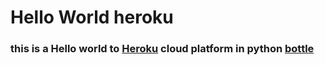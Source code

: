# Hello World heroku
### this  is a Hello world to [Heroku](https://heroku.com) cloud platform in python [bottle](http://bottlepy.org)
